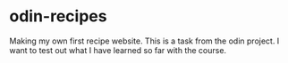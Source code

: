 # odin-recipes

Making my own first recipe website.
This is a task from the odin project.
I want to test out what I have learned so far with the course.

